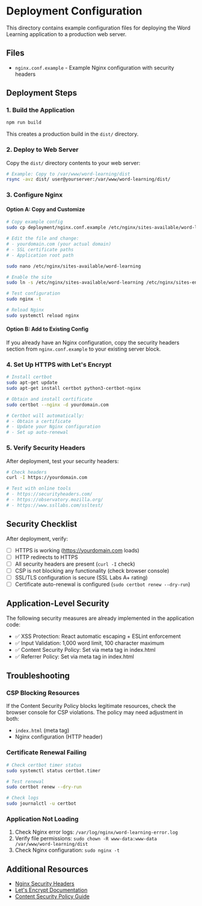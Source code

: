 # Deployment Configuration

This directory contains example configuration files for deploying the Word Learning application to a production web server.

## Files

- `nginx.conf.example` - Example Nginx configuration with security headers

## Deployment Steps

### 1. Build the Application

```bash
npm run build
```

This creates a production build in the `dist/` directory.

### 2. Deploy to Web Server

Copy the `dist/` directory contents to your web server:

```bash
# Example: Copy to /var/www/word-learning/dist
rsync -avz dist/ user@yourserver:/var/www/word-learning/dist/
```

### 3. Configure Nginx

#### Option A: Copy and Customize

```bash
# Copy example config
sudo cp deployment/nginx.conf.example /etc/nginx/sites-available/word-learning

# Edit the file and change:
# - yourdomain.com (your actual domain)
# - SSL certificate paths
# - Application root path

sudo nano /etc/nginx/sites-available/word-learning

# Enable the site
sudo ln -s /etc/nginx/sites-available/word-learning /etc/nginx/sites-enabled/

# Test configuration
sudo nginx -t

# Reload Nginx
sudo systemctl reload nginx
```

#### Option B: Add to Existing Config

If you already have an Nginx configuration, copy the security headers section from `nginx.conf.example` to your existing server block.

### 4. Set Up HTTPS with Let's Encrypt

```bash
# Install certbot
sudo apt-get update
sudo apt-get install certbot python3-certbot-nginx

# Obtain and install certificate
sudo certbot --nginx -d yourdomain.com

# Certbot will automatically:
# - Obtain a certificate
# - Update your Nginx configuration
# - Set up auto-renewal
```

### 5. Verify Security Headers

After deployment, test your security headers:

```bash
# Check headers
curl -I https://yourdomain.com

# Test with online tools
# - https://securityheaders.com/
# - https://observatory.mozilla.org/
# - https://www.ssllabs.com/ssltest/
```

## Security Checklist

After deployment, verify:

- [ ] HTTPS is working (https://yourdomain.com loads)
- [ ] HTTP redirects to HTTPS
- [ ] All security headers are present (`curl -I` check)
- [ ] CSP is not blocking any functionality (check browser console)
- [ ] SSL/TLS configuration is secure (SSL Labs A+ rating)
- [ ] Certificate auto-renewal is configured (`sudo certbot renew --dry-run`)

## Application-Level Security

The following security measures are already implemented in the application code:

- ✅ XSS Protection: React automatic escaping + ESLint enforcement
- ✅ Input Validation: 1,000 word limit, 100 character maximum
- ✅ Content Security Policy: Set via meta tag in index.html
- ✅ Referrer Policy: Set via meta tag in index.html

## Troubleshooting

### CSP Blocking Resources

If the Content Security Policy blocks legitimate resources, check the browser console for CSP violations. The policy may need adjustment in both:
- `index.html` (meta tag)
- Nginx configuration (HTTP header)

### Certificate Renewal Failing

```bash
# Check certbot timer status
sudo systemctl status certbot.timer

# Test renewal
sudo certbot renew --dry-run

# Check logs
sudo journalctl -u certbot
```

### Application Not Loading

1. Check Nginx error logs: `/var/log/nginx/word-learning-error.log`
2. Verify file permissions: `sudo chown -R www-data:www-data /var/www/word-learning/dist`
3. Check Nginx configuration: `sudo nginx -t`

## Additional Resources

- [Nginx Security Headers](https://developer.mozilla.org/en-US/docs/Web/HTTP/Headers)
- [Let's Encrypt Documentation](https://letsencrypt.org/docs/)
- [Content Security Policy Guide](https://content-security-policy.com/)
